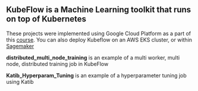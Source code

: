 ## KubeFlow is a Machine Learning toolkit that runs on top of Kubernetes

These projects were implemented using Google Cloud Platform as a part of this [course](https://app.pluralsight.com/library/courses/building-end-to-end-machine-learning-workflows-kubeflow/table-of-contents). You can also deploy Kubeflow on an AWS EKS cluster, or within [Sagemaker](https://aws.amazon.com/about-aws/whats-new/2020/06/amazon-sagemaker-components-kubeflow-pipelines/)


**distributed_multi_node_training** is an example of a multi worker, multi node, distributed training job in KubeFlow

**Katib_Hyperparam_Tuning** is an example of a hyperparameter tuning job using Katib
  
